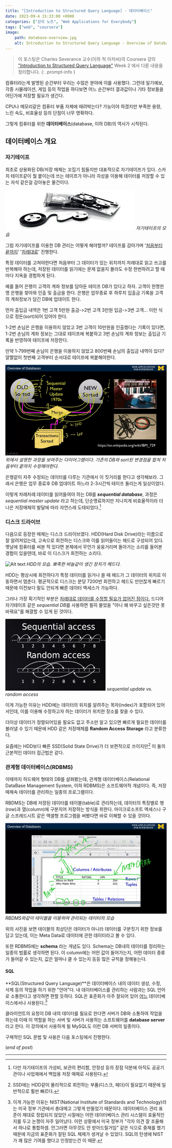 ```yaml
---
title: "[Introduction to Structured Query Language] - 데이터베이스"
date: 2023-09-4 15:33:00 +0900
categories: ["강의 노트", "Web Applications for Everybody"]
tags: ["web", "coursera"]
image: 
    path: database-overview.jpg
    alt: Introduction to Structured Query Language - Overview of Databases
---
```


> 이 포스팅은 Charles Severance 교수(이하 척 아저씨)의 Coursera 강의 ["Introduction to Structured Query Language"](https://www.coursera.org/learn/intro-sql) Week 2 에서 다룬 내용을 정리합니다.
{: .prompt-info }

컴퓨터라는게 발명된 순간부터 우리는 수많은 분야에 이를 사용했다. 그런데 일기예보, 각종 시뮬레이션, 게임 등의 작업을 하다보면 어느 순간부터 결과값이나 기타 정보들을 어딘가에 저장할 필요가 생긴다. 


CPU나 메모리같은 컴퓨터 부품 자체에 때려박는다? 가능이야 하겠지만 부족한 용량, 느린 속도, 비효율성 등의 단점이 너무 명확하다.


그렇게 컴퓨터를 위한 **데이터베이스**(database, 이하 DB)의 역사가 시작된다. 


## 데이터베이스 개요

### 자기테이프
최초로 상용화된 DB/저장 매체는 꼬집기 힘들지만 대표적으로 자기테이프가 있다. 스카치 테이프같이 뭘 붙이는데 쓰는 테이프가 아니라 자성을 이용해 데이터를 저장할 수 있는 자석 같은걸 감아놓은 물건이다.

![Alt text](download.jpg)
_자기테이프의 모습_

그럼 자기테이프를 이용한 DB 관리는 어떻게 해야할까? 테이프를 감아가며 '<u>처음부터 끝까지</u>' '<u>차례대로</u>' 진행한다. 

특정 데이터를 고쳐야한다면 처음부터 그 데이터가 있는 위치까지 차례대로 읽고 쓰고를 반복해야 하는데, 저장된 데이터를 읽기에는 문제 없을지 몰라도 수정 한번하려고 할 때마다 지옥을 경험하게 된다. 

예를 들어 은행이 고객의 계좌 정보를 담아둔 테이프 DB가 있다고 하자. 고객이 한명한명 은행을 찾아와 인출 및 출금을 한다. 은행은 업무종료 후 하루치 입출금 기록을 고객의 계좌정보가 담긴 DB에 업데이트 한다.


먼저 출입금 내역은 1번 고객 5만원 출금->2번 고객 3만원 입금->3번 고객... 이런 식으로 정돈(sort)되어 있어야 한다. 

1-2번 손님은 은행을 이용하지 않았고 3번 고객이 10만원을 인출했다는 기록이 있다면, 1-2번 손님의 계좌 정보는 그대로 테이프에 복붙하고 3번 손님의 계좌 정보는 출입금 기록을 반영하여 테이프에 저장한다. 

만약 1-799번째 손님이 은행을 이용하지 않았고 800번째 손님의 출입금 내역이 있다? 얄짤없이 첫번째 고객부터 순서대로 테이프에 복붙해야한다. 


![Alt text](juQyOVwuEee8pAru5GvQag~WcA2c~26727029~210320.jpg)
_위에서 설명한 과정을 보여주는 다이어그램이다. 기존의 DB와 sort된 변경점을 합쳐 처음부터 끝까지 수정해야한다._


은행같이 자주 수정되는 데이터를 다루는 기관에서 이 짓거리를 한다고 생각해보라. 그래서 은행은 업무 종료후 DB 업데이트 하느라 2-3시간씩 테이프 돌리는게 일상이었다. 


이렇게 차례차례 데이터를 읽어들여야 하는 DB를 ***sequential database***, 과정은 *sequential master update* 라고 하는데, 단순명료하지만 지나치게 비효율적이라 더 나은 저장매체의 발달에 따라 자연스레 도태되었다.[^1] 


### 디스크 드라이브
다음으로 등장한 매체는 디스크 드라이브였다. HDD(Hard Disk Drive)라는 이름으로 잘 알려져있는데, 고속으로 회전하는 디스크와 이를 읽어들이는 헤드로 구성되어 있다. 옛날에 컴퓨터를 써본 적 있다면 본체에서 무언가 웅웅거리며 돌아가는 소리를 들어본 경험이 있을텐데, 바로 이 디스크가 회전하는 소리다.


![Alt text](Mechanical-Hard-Drive.jpg)
_HDD의 모습. 뾰족한 바늘같이 생긴 장치가 헤드다._

HDD는 평상시에 회전하다가 특정 데이터를 읽거나 쓸 때 헤드가 그 데이터의 위치로 이동하면서 멈춘다. 평균적으로 디스크는 분당 7200번 회전하고 헤드도 만만찮게 빠르기 때문에 이전보다 말도 안되게 빠른 데이터 액세스가 가능하다. 


그러나 가장 획기적인 부분은 <u>차례대로 데이터를 수정할 필요가 없어진 점이다.</u> 드디어 자기테이프 같은 *sequential DB*를 사용하면 필히 물었을 "아니 왜 바꾸고 싶은것만 못 바꿔요"를 해결할 수 있게 된 것이다.


![Alt text](juQyOVwuEee8pAru5GvQag~WcA2c~26727029~435460.png)
_sequential update vs. random access_

이게 가능한 이유는 HDD에는 데이터의 위치를 알려주는 목차(index)가 포함되어 있어서인데, 이를 이용해 수정하고자 하는 데이터가 위치한 장소를 찾을 수 있다. 


더이상 데이터가 정렬되어있을 필요도 없고 주소만 알고 있으면 빠르게 필요한 데이터를 불러낼 수 있기 때문에 HDD 같은 저장매체를 **Random Access Storage** 라고 분류한다.


요즘에는 HDD보다 빠른 SSD(Solid State Drive)가 더 보편적으로 쓰이지만[^2] 이 둘의 근본적인 데이터 접근법은 같다. 


### 관계형 데이터베이스(RDBMS)

이때까지 하드웨어 형태의 DB를 살펴봤는데, 관계형 데이터베이스(Relational DataBase Management System, 이하 RDBMS)은 소프트웨어적 개념이다. 즉, 저장 매체속 데이터를 관리하는 일종의 프로그램이다.


RBDMS는 DB에 저장된 데이터를 테이블(table)로 관리하는데, 데이터의 특징별로 행(row)과 열(column)에 구분지어 저장하는 방식을 취한다. 마이크로소프트 엑세스나 구글 스프레드시트 같은 액셀형 프로그램을 써봤다면 바로 이해할 수 있을 것이다.


![Alt text](juQyOVwuEee8pAru5GvQag~WcA2c~26727029~815970.png)
_RBDMS와같이 테이블을 이용하여 관리되는 데이터의 모습_


위의 사진을 보면 테이블의 최상단은 데이터가 아니라 데이터를 구분짓기 위한 정보를 담고 있는데, 이는 Meta Data로 데이터에 관한 데이터라고 볼 수 있다. 


또한 RDBMS에는 **schema** 라는 개념도 있다. Schema는 DB내의 데이터를 정리하는 일종의 법률로 생각하면 된다. 이 column에는 어떤 값이 들어가는지, 어떤 데이터 종류가 들어갈 수 있는지, 값은 얼마나 클 수 있는지 등등 많은 규칙을 정해놓는다. 

#### SQL

**SQL(Structured Query Language)**은 데이터베이스 내의 데이터 생성, 수정, 삭제 등의 작업을 하기 위한 "언어"다. 내 데이터베이스를 관리하는 사람과는 SQL 언어로 소통한다고 생각하면 편할 듯하다. SQL은 표준화가 아주 잘되어 있어 <u>어느</u> 데이터베이스에서나 사용된다.[^3]  

클라이언트의 요청이 DB 내의 데이터를 필요로 한다면 서버가 DB와 소통하여 작업을 하는데 이때 이 역할을 하는 서버 및 서버가 사용하는 소프트웨어를 **database server**라고 한다. 이 강의에서 사용하게 될 MySQL도 이런 DB 서버의 일종이다.


구체적인 SQL 문법 및 사용은 다음 포스팅에서 진행한다. 


(*end of post*)

---

[^1]: 다만 자기테이프의 가성비, 보관의 편리함, 안정성 등의 장점 덕분에 아직도 공공기관이나 사업체에서 백업용 저장 매체로 사용된다. 

[^2]: SSD에는 HDD같이 물리적으로 회전하는 부품(디스크, 헤더)이 필요없기 때문에 일반적으로 훨씬 빠르다. 

[^3]: 이게 가능한 이유는 NIST(National Institute of Standards and Technology)라는 미국 정부 기관에서 총대메고 그렇게 만들었기 때문이다. 데이터베이스 관리 표준이 제대로 정립되지 않았던 시절에는 어떤 데이터베이스 관리 시스템이 효율적인지를 두고 논쟁이 자주 일어났다. 이런 상황에서 미국 정부가 "각자 의견 잘 조율해서 하나로 통합하셈. 안그러면 아무것도 안 받아드릴거임" 같은 식으로 중재를 했기 때문에 지금의 표준화가 잘된 SQL 체제가 생겨날 수 있었다. SQL의 탄생에 NIST가 꽤 많은 기여를 했다고 인정받는건 이 때문.

